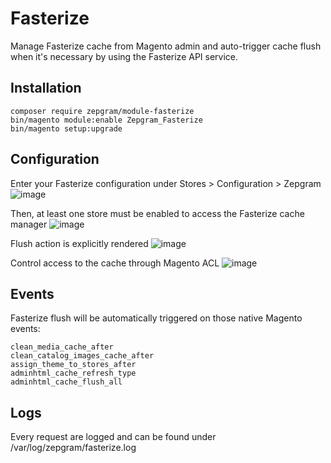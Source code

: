 # Fasterize #

Manage Fasterize cache from Magento admin and auto-trigger cache flush when it's necessary by using the Fasterize API service.

## Installation
```
composer require zepgram/module-fasterize
bin/magento module:enable Zepgram_Fasterize
bin/magento setup:upgrade
```

## Configuration
Enter your Fasterize configuration under Stores > Configuration > Zepgram
![image](https://user-images.githubusercontent.com/16258478/91511254-972ed000-e8df-11ea-9026-83fb4e8ea93c.png)

Then, at least one store must be enabled to access the Fasterize cache manager
![image](https://user-images.githubusercontent.com/16258478/67890231-9c50b080-fb50-11e9-82b9-89d3ce8938b2.png)

Flush action is explicitly rendered
![image](https://user-images.githubusercontent.com/16258478/67903759-bbf5d200-fb6c-11e9-9522-20a598c12e67.png)

Control access to the cache through Magento ACL
![image](https://user-images.githubusercontent.com/16258478/67896147-10dd1c80-fb5c-11e9-9dcf-04b033918bc9.png)

## Events

Fasterize flush will be automatically triggered on those native Magento events:

``clean_media_cache_after``<br>
``clean_catalog_images_cache_after``<br>
``assign_theme_to_stores_after``<br>
``adminhtml_cache_refresh_type``<br>
``adminhtml_cache_flush_all``<br>

## Logs
Every request are logged and can be found under /var/log/zepgram/fasterize.log